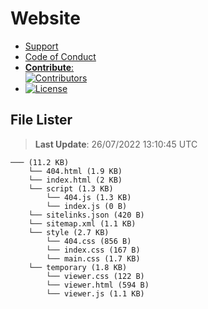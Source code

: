 # Website

- [Support](https://github.com/Wixonic/Website/blob/Default/.github/SUPPORT.md)
- [Code of Conduct](https://github.com/Wixonic/Website/blob/Default/.github/CODE_OF_CONDUCT.md)
- [**Contribute**:<br />![Contributors](https://img.shields.io/github/contributors/Wixonic/Website?color=%2308F&label=Contributors)](https://github.com/Wixonic/Website/blob/Default/.github/CONTRIBUTING.md)
- [![License](https://img.shields.io/github/license/Wixonic/Website?color=%23555&label=License)](https://github.com/Wixonic/Website/blob/Default/LICENSE.txt)

## File Lister
<!-- File Lister Display -->
> **Last Update**: 26/07/2022 13:10:45 UTC

```
─── (11.2 KB) 
    └── 404.html (1.9 KB)
    └── index.html (2 KB)
    └── script (1.3 KB) 
        └── 404.js (1.3 KB)
        └── index.js (0 B)
    └── sitelinks.json (420 B)
    └── sitemap.xml (1.1 KB)
    └── style (2.7 KB) 
        └── 404.css (856 B)
        └── index.css (167 B)
        └── main.css (1.7 KB)
    └── temporary (1.8 KB) 
        └── viewer.css (122 B)
        └── viewer.html (594 B)
        └── viewer.js (1.1 KB)
```
<!-- File Lister Display -->
